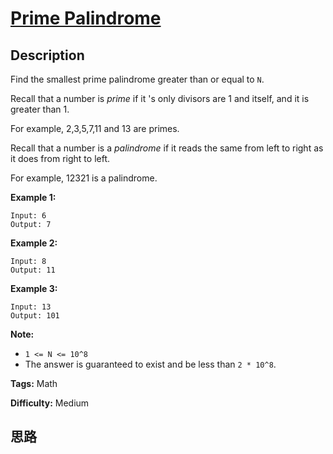# [Prime Palindrome][title]

## Description

Find the smallest prime palindrome greater than or equal to `N`.

Recall that a number is _prime_ if it 's only divisors are 1 and itself, and
it is greater than 1.

For example, 2,3,5,7,11 and 13 are primes.

Recall that a number is a _palindrome_ if it reads the same from left to right
as it does from right to left.  

For example, 12321 is a palindrome.



**Example 1:**
            Input: 6    Output: 7    

**Example 2:**
            Input: 8    Output: 11    

**Example 3:**
            Input: 13    Output: 101



**Note:**

  * `1 <= N <= 10^8`
  * The answer is guaranteed to exist and be less than `2 * 10^8`.


**Tags:** Math

**Difficulty:** Medium

## 思路

[title]: https://leetcode.com/problems/prime-palindrome

